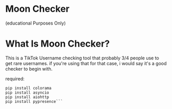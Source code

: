 # Moon Checker
(educational Purposes Only)

# What Is Moon Checker?

This is a TikTok Username checking tool that probably 3/4 people use to get rare usernames. 
if you're using that for that case, i would say it's a good checker to begin with.



required:
```
pip install colorama
pip install asyncio
pip install aiohttp
pip install pypresence```

